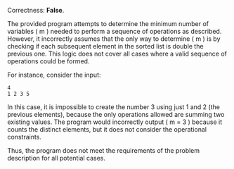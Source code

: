 Correctness: **False**.

The provided program attempts to determine the minimum number of variables \( m \) needed to perform a sequence of operations as described. However, it incorrectly assumes that the only way to determine \( m \) is by checking if each subsequent element in the sorted list is double the previous one. This logic does not cover all cases where a valid sequence of operations could be formed.

For instance, consider the input:
```
4
1 2 3 5
```
In this case, it is impossible to create the number 3 using just 1 and 2 (the previous elements), because the only operations allowed are summing two existing values. The program would incorrectly output \( m = 3 \) because it counts the distinct elements, but it does not consider the operational constraints.

Thus, the program does not meet the requirements of the problem description for all potential cases.